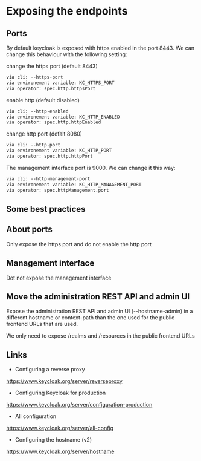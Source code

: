 # Exposing the endpoints

## Ports

By default keycloak is exposed with https enabled in the port 8443. We can change this behaviour with the following setting:

change the https port (default 8443)

```txt
via cli: --https-port
via environement variable: KC_HTTPS_PORT
via operator: spec.http.httpsPort
```

enable http (default disabled)

```txt
via cli: --http-enabled
via environement variable: KC_HTTP_ENABLED
via operator: spec.http.httpEnabled
```

change http port (defalt 8080)

```txt
via cli: --http-port
via environement variable: KC_HTTP_PORT
via operator: spec.http.httpPort
```

The management interface port is 9000. We can change it this way:

```txt
via cli: --http-management-port
via environement variable: KC_HTTP_MANAGEMENT_PORT
via operator: spec.httpManagement.port
```

## Some best practices

## About ports

Only expose the https port and do not enable the http port

## Management interface

Dot not expose the management interface

## Move the administration REST API and admin UI

Expose the administration REST API and admin UI (--hostname-admin) in a different hostname or context-path than the one used for the public frontend URLs that are used.

We only need to expose /realms and /resources in the public frontend URLs

## Links

- Configuring a reverse proxy

<https://www.keycloak.org/server/reverseproxy>

- Configuring Keycloak for production

<https://www.keycloak.org/server/configuration-production>

- All configuration

<https://www.keycloak.org/server/all-config>

- Configuring the hostname (v2)

<https://www.keycloak.org/server/hostname>
